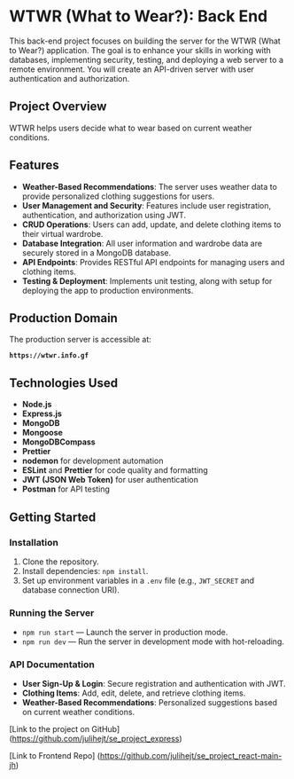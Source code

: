 # WTWR (What to Wear?): Back End

This back-end project focuses on building the server for the WTWR (What to Wear?) application. The goal is to enhance your skills in working with databases, implementing security, testing, and deploying a web server to a remote environment. You will create an API-driven server with user authentication and authorization.

## Project Overview

WTWR helps users decide what to wear based on current weather conditions.

## Features

- **Weather-Based Recommendations**: The server uses weather data to provide personalized clothing suggestions for users.
- **User Management and Security**: Features include user registration, authentication, and authorization using JWT.
- **CRUD Operations**: Users can add, update, and delete clothing items to their virtual wardrobe.
- **Database Integration**: All user information and wardrobe data are securely stored in a MongoDB database.
- **API Endpoints**: Provides RESTful API endpoints for managing users and clothing items.
- **Testing & Deployment**: Implements unit testing, along with setup for deploying the app to production environments.

## Production Domain

The production server is accessible at:

**`https://wtwr.info.gf`**

## Technologies Used

- **Node.js**
- **Express.js**
- **MongoDB**
- **Mongoose**
- **MongoDBCompass**
- **Prettier**
- **nodemon** for development automation
- **ESLint** and **Prettier** for code quality and formatting
- **JWT (JSON Web Token)** for user authentication
- **Postman** for API testing

## Getting Started

### Installation

1. Clone the repository.
2. Install dependencies: `npm install`.
3. Set up environment variables in a `.env` file (e.g., `JWT_SECRET` and database connection URI).

### Running the Server

- `npm run start` — Launch the server in production mode.
- `npm run dev` — Run the server in development mode with hot-reloading.

### API Documentation

- **User Sign-Up & Login**: Secure registration and authentication with JWT.
- **Clothing Items**: Add, edit, delete, and retrieve clothing items.
- **Weather-Based Recommendations**: Personalized suggestions based on current weather conditions.

[Link to the project on GitHub] (https://github.com/julihejt/se_project_express)

[Link to Frontend Repo] (https://github.com/julihejt/se_project_react-main-jh)
